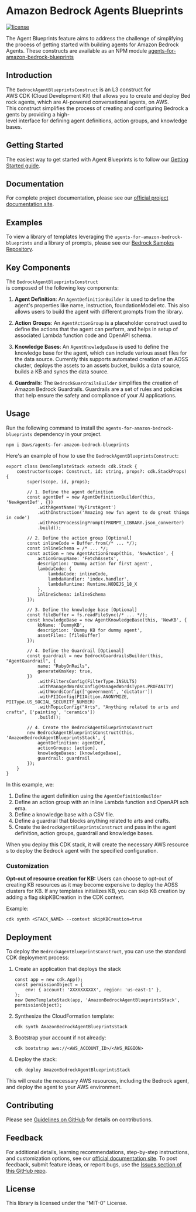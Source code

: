 # Amazon Bedrock Agents Blueprints

[![license](https://img.shields.io/github/license/awslabs/agents-for-amazon-bedrock-blueprints?color=green)](https://opensource.org/licenses/MIT)

The Agent Blueprints feature aims to address the challenge of simplifying the process of getting started with building agents for Amazon Bedrock Agents.
These constructs are available as an NPM module [agents-for-amazon-bedrock-blueprints](https://www.npmjs.com/package/@aws/agents-for-amazon-bedrock-blueprints)

## Introduction

The `BedrockAgentBlueprintsConstruct` is an L3 construct for AWS CDK (Cloud Development Kit) that allows you to create and deploy Bedrock agents, which are AI-powered conversational agents, on AWS.
This construct simplifies the process of creating and configuring Bedrock agents by providing a high-level interface for defining agent definitions, action groups, and knowledge bases.

## Getting Started

The easiest way to get started with Agent Blueprints is to follow our [Getting Started guide](https://awslabs.github.io/agents-for-amazon-bedrock-blueprints/using-constructs/getting-started-with-constructs/).

## Documentation

For complete project documentation, please see our [official project documentation site](https://awslabs.github.io/agents-for-amazon-bedrock-blueprints/).

## Examples

To view a library of templates leveraging the `agents-for-amazon-bedrock-blueprints` and a library of prompts, please see our [Bedrock Samples Repository](https://github.com/aws-samples/amazon-bedrock-samples/tree/main/agents-for-bedrock/agent-blueprint-templates).

## Key Components

The `BedrockAgentBlueprintsConstruct` is composed of the following key components:

1. **Agent Definition**: An `AgentDefinitionBuilder` is used to define the agent's properties like name, instruction, foundationModel etc. This also allows users to build the agent with different prompts from the library.
    
2. **Action** **Groups**: An `AgentActionGroup` is a placeholder construct used to define the actions that the agent can perform, and helps in setup of associated Lambda function code and OpenAPI schema. 
    
3. **Knowledge** **Bases**: An `AgentKnowledgeBase` is used to define the knowledge base for the agent, which can include various asset files for the data source. Currently this supports automated creation of an AOSS cluster, deploys the assets to an assets bucket, builds a data source, builds a KB and syncs the data source.

4. **Guardrails**: The `BedrockGuardrailsBuilder` simplifies the creation of Amazon Bedrock Guardrails. Guardrails are a set of rules and policies that help ensure the safety and compliance of your AI applications.

## Usage

Run the following command to install the `agents-for-amazon-bedrock-blueprints` dependency in your project.
```
npm i @aws/agents-for-amazon-bedrock-blueprints
```

Here's an example of how to use the `BedrockAgentBlueprintsConstruct`:

```
export class DemoTemplateStack extends cdk.Stack {
    constructor(scope: Construct, id: string, props?: cdk.StackProps) {
        super(scope, id, props);

        // 1. Define the agent definition
        const agentDef = new AgentDefinitionBuilder(this, 'NewAgentDef', {})
            .withAgentName('MyFirstAgent')
            .withInstruction('Amazing new fun agent to do great things in code')
            .withPostProcessingPrompt(PROMPT_LIBRARY.json_converter)
            .build();

        // 2. Define the action group [Optional]
        const inlineCode = Buffer.from(/* ... */);
        const inlineSchema = /* ... */;
        const action = new AgentActionGroup(this, 'NewAction', {
            actionGroupName: 'FetchAssets',
            description: 'Dummy action for first agent',
            lambdaCode: {
                lambdaCode: inlineCode,
                lambdaHandler: 'index.handler',
                lambdaRuntime: Runtime.NODEJS_18_X
            },
            inlineSchema: inlineSchema
        });

        // 3. Define the knowledge base [Optional]
        const fileBuffer = fs.readFileSync(/* ... */);
        const knowledgeBase = new AgentKnowledgeBase(this, 'NewKB', {
            kbName: 'DummyKB',
            description: 'Dummy KB for dummy agent',
            assetFiles: [fileBuffer]
        });

        // 4. Define the Guardrail [Optional]
        const guardrail = new BedrockGuardrailsBuilder(this, "AgentGuardrail", {
            name: "RubyOnRails",
            generateKmsKey: true,
        })
            .withFiltersConfig(FilterType.INSULTS)
            .withManagedWordsConfig(ManagedWordsTypes.PROFANITY)
            .withWordsConfig(['government', 'dictator'])
            .withPIIConfig(PIIAction.ANONYMIZE, PIIType.US_SOCIAL_SECURITY_NUMBER)
            .withTopicConfig("Arts", "Anything related to arts and crafts", ['painting', 'ceramics'])
            .build();

        // 4. Create the BedrockAgentBlueprintsConstruct
        new BedrockAgentBlueprintsConstruct(this, 'AmazonBedrockAgentBlueprintsStack', {
            agentDefinition: agentDef,
            actionGroups: [action],
            knowledgeBases: [knowledgeBase],
            guardrail: guardrail
        });
    }
}
```

In this example, we:

1. Define the agent definition using the `AgentDefinitionBuilder`
2. Define an action group with an inline Lambda function and OpenAPI schema.
3. Define a knowledge base with a CSV file.
4. Define a guardrail that blocks anything related to arts and crafts.
4. Create the `BedrockAgentBlueprintsConstruct` and pass in the agent definition, action groups, guardrail and knowledge bases.
    

When you deploy this CDK stack, it will create the necessary AWS resources to deploy the Bedrock agent with the specified configuration.

### Customization

**Opt-out of resource creation for KB:**
Users can choose to opt-out of creating KB resources as it may become expensive to deploy the AOSS clusters for KB. If any templates initializes KB, you can skip KB creation by adding a flag skipKBCreation in the CDK context.

Example:
```
cdk synth <STACK_NAME> --context skipKBCreation=true
```

## Deployment

To deploy the `BedrockAgentBlueprintsConstruct`, you can use the standard CDK deployment process:
1. Create an application that deploys the stack
    ```
    const app = new cdk.App();
    const permissionObject = {
        env: { account: 'XXXXXXXXXX', region: 'us-east-1' },
    };
    new DemoTemplateStack(app, 'AmazonBedrockAgentBlueprintsStack', permissionObject);
    ```
2. Synthesize the CloudFormation template: 
    
    ```
    cdk synth AmazonBedrockAgentBlueprintsStack
    ```
3. Bootstrap your account if not already: 
    
    ```
    cdk bootstrap aws://<AWS_ACCOUNT_ID>/<AWS_REGION>
    ```
4. Deploy the stack: 
    
    ```
    cdk deploy AmazonBedrockAgentBlueprintsStack
    ```
    

This will create the necessary AWS resources, including the Bedrock agent, and deploy the agent to your AWS environment.


## Contributing

Please see [Guidelines on GitHub](https://github.com/awslabs/agents-for-amazon-bedrock-blueprints/blob/main/CONTRIBUTING.md) for details on contributions.

## Feedback

For additional details, learning recommendations, step-by-step instructions, and customization options, see our [official documentation site](https://awslabs.github.io/agents-for-amazon-bedrock-blueprints/).
To post feedback, submit feature ideas, or report bugs, use the [Issues section of this GitHub repo](https://github.com/awslabs/agents-for-amazon-bedrock-blueprints/issues/new/choose).

## License
This library is licensed under the "MIT-0" License.
